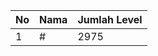 | No | Nama            | Jumlah Level |
|----|-----------------|--------------|
| 1  | #    |    2975        |
